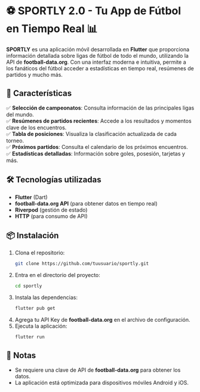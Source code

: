 
# ⚽ SPORTLY 2.0 - Tu App de Fútbol en Tiempo Real 📊  

**SPORTLY** es una aplicación móvil desarrollada en **Flutter** que proporciona información detallada sobre ligas de fútbol de todo el mundo, utilizando la API de **football-data.org**. Con una interfaz moderna e intuitiva, permite a los fanáticos del fútbol acceder a estadísticas en tiempo real, resúmenes de partidos y mucho más.  

## 🚀 Características  
✅ **Selección de campeonatos**: Consulta información de las principales ligas del mundo.  
✅ **Resúmenes de partidos recientes**: Accede a los resultados y momentos clave de los encuentros.  
✅ **Tabla de posiciones**: Visualiza la clasificación actualizada de cada torneo.  
✅ **Próximos partidos**: Consulta el calendario de los próximos encuentros.  
✅ **Estadísticas detalladas**: Información sobre goles, posesión, tarjetas y más.  

## 🛠️ Tecnologías utilizadas  
- **Flutter** (Dart)  
- **football-data.org API** (para obtener datos en tiempo real)  
- **Riverpod** (gestión de estado)  
- **HTTP** (para consumo de API)  

## 📦 Instalación  
1. Clona el repositorio:  
   ```bash
   git clone https://github.com/tuusuario/sportly.git
   ```  
2. Entra en el directorio del proyecto:  
   ```bash
   cd sportly
   ```  
3. Instala las dependencias:  
   ```bash
   flutter pub get
   ```  
4. Agrega tu API Key de **football-data.org** en el archivo de configuración.  
5. Ejecuta la aplicación:  
   ```bash
   flutter run
   ```  

## 📌 Notas  
- Se requiere una clave de API de **football-data.org** para obtener los datos.  
- La aplicación está optimizada para dispositivos móviles Android y iOS.  
